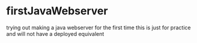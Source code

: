# firstJavaWebserver
trying out making a java webserver for the first time this is just for practice and will not have a deployed equivalent
